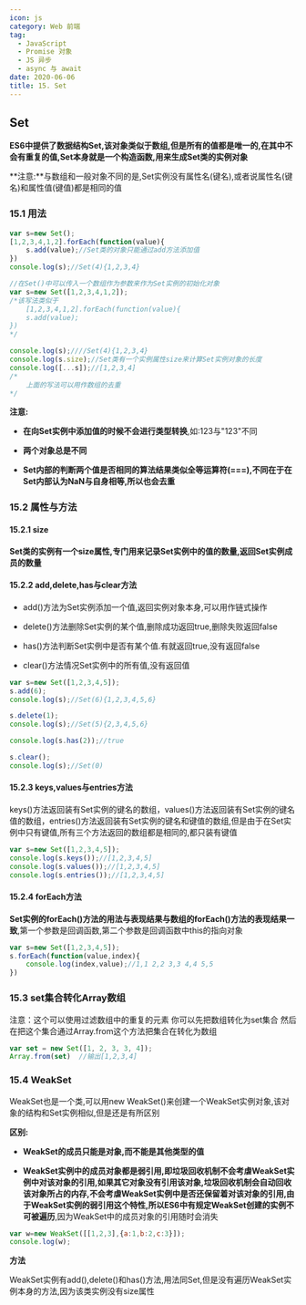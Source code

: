 ```yaml
---
icon: js
category: Web 前端
tag: 
  - JavaScript
  - Promise 对象
  - JS 异步
  - async 与 await
date: 2020-06-06
title: 15. Set
---
```



## Set



**ES6中提供了数据结构Set,该对象类似于数组,但是所有的值都是唯一的,在其中不会有重复的值,Set本身就是一个构造函数,用来生成Set类的实例对象**



**注意:**与数组和一般对象不同的是,Set实例没有属性名(键名),或者说属性名(键名)和属性值(键值)都是相同的值



### 15.1 用法



```js
var s=new Set();
[1,2,3,4,1,2].forEach(function(value){
    s.add(value);//Set类的对象只能通过add方法添加值
})
console.log(s);//Set(4){1,2,3,4}
```



```js
//在Set()中可以传入一个数组作为参数来作为Set实例的初始化对象
var s=new Set([1,2,3,4,1,2]);
/*该写法类似于
    [1,2,3,4,1,2].forEach(function(value){
    s.add(value);
})
*/

console.log(s);////Set(4){1,2,3,4}
console.log(s.size);//Set类有一个实例属性size来计算Set实例对象的长度
console.log([...s]);//[1,2,3,4]
/*
    上面的写法可以用作数组的去重
*/
```



**注意:**



- **在向Set实例中添加值的时候不会进行类型转换**,如:123与"123"不同

- **两个对象总是不同**

- **Set内部的判断两个值是否相同的算法结果类似全等运算符(===),不同在于在Set内部认为NaN与自身相等,所以也会去重**



### 15.2 属性与方法



#### 15.2.1 size



**Set类的实例有一个size属性,专门用来记录Set实例中的值的数量,返回Set实例成员的数量**



#### 15.2.2 add,delete,has与clear方法



- add()方法为Set实例添加一个值,返回实例对象本身,可以用作链式操作

- delete()方法删除Set实例的某个值,删除成功返回true,删除失败返回false

- has()方法判断Set实例中是否有某个值.有就返回true,没有返回false

- clear()方法情况Set实例中的所有值,没有返回值



```js
var s=new Set([1,2,3,4,5]);
s.add(6);
console.log(s);//Set(6){1,2,3,4,5,6}

s.delete(1);
console.log(s);//Set(5){2,3,4,5,6}

console.log(s.has(2));//true

s.clear();
console.log(s);//Set(0)
```



#### 15.2.3 keys,values与entries方法



keys()方法返回装有Set实例的键名的数组，values()方法返回装有Set实例的键名值的数组，entries()方法返回装有Set实例的键名和键值的数组,但是由于在Set实例中只有键值,所有三个方法返回的数组都是相同的,都只装有键值



```js
var s=new Set([1,2,3,4,5]);
console.log(s.keys());//[1,2,3,4,5]
console.log(s.values());//[1,2,3,4,5]
console.log(s.entries());//[1,2,3,4,5]
```



#### 15.2.4 forEach方法



**Set实例的forEach()方法的用法与表现结果与数组的forEach()方法的表现结果一致**,第一个参数是回调函数,第二个参数是回调函数中this的指向对象



```js
var s=new Set([1,2,3,4,5]);
s.forEach(function(value,index){
    console.log(index,value);//1,1 2,2 3,3 4,4 5,5 
})
```

### 15.3 set集合转化Array数组  



注意：这个可以使用过滤数组中的重复的元素 你可以先把数组转化为set集合 然后在把这个集合通过Array.from这个方法把集合在转化为数组

```js
var set = new Set([1, 2, 3, 3, 4]);
Array.from(set)  //输出[1,2,3,4]
```



### 15.4 WeakSet



WeakSet也是一个类,可以用new WeakSet()来创建一个WeakSet实例对象,该对象的结构和Set实例相似,但是还是有所区别



**区别:**



- **WeakSet的成员只能是对象,而不能是其他类型的值**

- **WeakSet实例中的成员对象都是弱引用,**即垃圾回收机制不会考虐WeakSet实例中对该对象的引用,如果其它对象没有引用该对象,垃圾回收机制会自动回收该对象所占的内存,不会考虐WeakSet实例中是否还保留着对该对象的引用,由于WeakSet实例的弱引用这个特性,所以ES6中有规定**WeakSet创建的实例不可被遍历**,因为WeakSet中的成员对象的引用随时会消失



```js
var w=new WeakSet([[1,2,3],{a:1,b:2,c:3}]);
console.log(w);
```



**方法**



WeakSet实例有add(),delete()和has()方法,用法同Set,但是没有遍历WeakSet实例本身的方法,因为该类实例没有size属性

